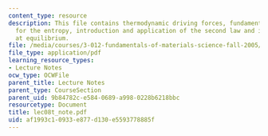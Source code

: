 ```yaml
---
content_type: resource
description: This file contains thermodynamic driving forces, fundamental equation
  for the entropy, introduction and application of the second law and internal energy
  at equilibrium.
file: /media/courses/3-012-fundamentals-of-materials-science-fall-2005/af1993c10933e877d130e5593778885f_lec08t_note.pdf
file_type: application/pdf
learning_resource_types:
- Lecture Notes
ocw_type: OCWFile
parent_title: Lecture Notes
parent_type: CourseSection
parent_uid: 9b84782c-e584-0689-a998-0228b6218bbc
resourcetype: Document
title: lec08t_note.pdf
uid: af1993c1-0933-e877-d130-e5593778885f
---
```

